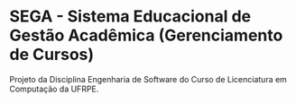# SEGA - Sistema Educacional de Gestão Acadêmica (Gerenciamento de Cursos)
Projeto da Disciplina Engenharia de Software do Curso de Licenciatura em Computação da UFRPE.

